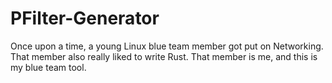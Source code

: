 # PFilter-Generator

Once upon a time, a young Linux blue team member got put on Networking. That member also really liked to write Rust. That member is me, and this is my blue team tool.
